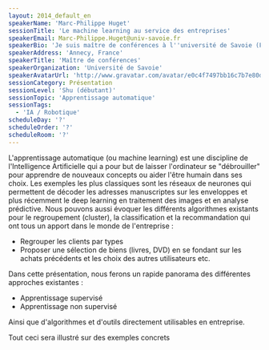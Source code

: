 ```yaml
---
layout: 2014_default_en
speakerName: 'Marc-Philippe Huget'
sessionTitle: 'Le machine learning au service des entreprises'
speakerEmail: Marc-Philippe.Huget@univ-savoie.fr
speakerBio: 'Je suis maître de conférences à l''université de Savoie (France). J''ai obtenu ma thèse en informatique en 2001 sur un thèse portant sur la communication entre agents. Je travaille sur l''IA et plus particulièrement les systèmes multi-agents depuis 1997.'
speakerAddress: 'Annecy, France'
speakerTitle: 'Maître de conférences'
speakerOrganization: 'Université de Savoie'
speakerAvatarUrl: 'http://www.gravatar.com/avatar/e0c4f7497bb16c7b7e80d70b3f704491?size=200'
sessionCategory: Présentation
sessionLevel: 'Shu (débutant)'
sessionTopic: 'Apprentissage automatique'
sessionTags:
  - 'IA / Robotique'
scheduleDay: '?'
scheduleOrder: '?'
scheduleRoom: '?'
---
```


L'apprentissage automatique (ou machine learning) est une discipline de l'Intelligence Artificielle qui a pour but de laisser l'ordinateur se "débrouiller" pour apprendre de nouveaux concepts ou aider l'être humain dans ses choix. Les exemples les plus classiques sont les réseaux de neurones qui permettent de décoder les adresses manuscriptes sur les enveloppes et plus récemment le deep learning en traitement des images et en analyse prédictive. Nous pouvons aussi évoquer les différents algorithmes existants pour le regroupement (cluster), la classification et la recommandation qui ont tous un apport dans le monde de l'entreprise : 
* Regrouper les clients par types
* Proposer une sélection de biens (livres, DVD) en se fondant sur les achats précédents et les choix des autres utilisateurs
etc.

Dans cette présentation, nous ferons un rapide panorama des différentes approches existantes : 
* Apprentissage supervisé
* Apprentissage non supervisé

Ainsi que d'algorithmes et d'outils directement utilisables en entreprise. 

Tout ceci sera illustré sur des exemples concrets
